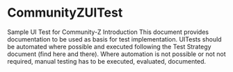 # CommunityZUITest
Sample UI Test for Community-Z
Introduction
This document provides documentation to be used as basis for test implementation. UITests should be automated where possible and executed following the Test Strategy document (find here and there). Where automation is not possible or not not required, manual testing has to be executed, evaluated, documented.


